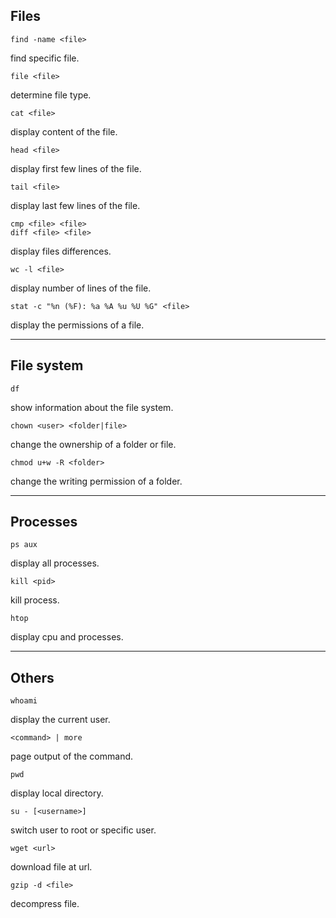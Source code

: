 ## Files

```
find -name <file>
```

find specific file.

```
file <file>
```

determine file type.

```
cat <file>
```

display content of the file.

```
head <file>
```

display first few lines of the file.

```
tail <file>
```

display last few lines of the file.

```
cmp <file> <file>
diff <file> <file>
```

display files differences.

```
wc -l <file>
```

display number of lines of the file.

```
stat -c "%n (%F): %a %A %u %U %G" <file>
```

display the permissions of a file.

___

## File system

```
df
```

show information about the file system.

```
chown <user> <folder|file>
```

change the ownership of a folder or file.

```
chmod u+w -R <folder>
```

change the writing permission of a folder.

___

## Processes

```
ps aux
```

display all processes.

```
kill <pid>
```

kill process.

```
htop
```

display cpu and processes.

___

## Others

```
whoami
```

display the current user.

```
<command> | more
```

page output of the command.

```
pwd
```

display local directory.

```
su - [<username>]
```

switch user to root or specific user.

```
wget <url>
```

download file at url.

```
gzip -d <file>
```

decompress file.